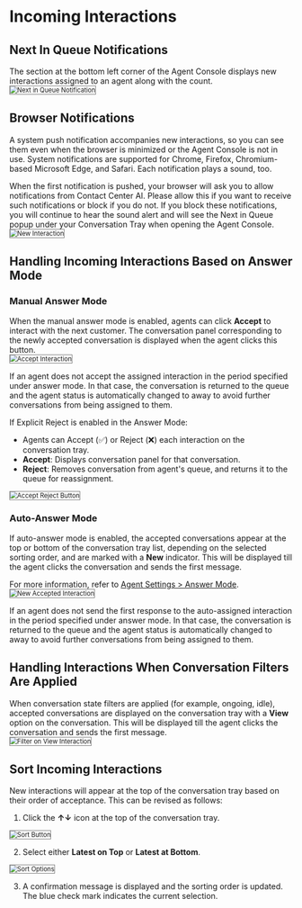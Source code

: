 # Incoming Interactions

## Next In Queue Notifications

The section at the bottom left corner of the Agent Console displays new interactions assigned to an agent along with the count.  
<img src="../images/next-in-queue-notification.png" alt="Next in Queue Notification" title="Next in Queue Notification" style="border: 1px solid gray; zoom:80%;">

## Browser Notifications

A system push notification accompanies new interactions, so you can see them even when the browser is minimized or the Agent Console is not in use. System notifications are supported for Chrome, Firefox, Chromium-based Microsoft Edge, and Safari. Each notification plays a sound, too.

When the first notification is pushed, your browser will ask you to allow notifications from Contact Center AI. Please allow this if you want to receive such notifications or block if you do not. If you block these notifications, you will continue to hear the sound alert and will see the Next in Queue popup under your Conversation Tray when opening the Agent Console.  
<img src="../images/new-interaction.png" alt="New Interaction" title="New Interaction" style="border: 1px solid gray; zoom:80%;">

## Handling Incoming Interactions Based on Answer Mode

### Manual Answer Mode

When the manual answer mode is enabled, agents can click **Accept** to interact with the next customer. The conversation panel corresponding to the newly accepted conversation is displayed when the agent clicks this button.  
<img src="../images/accep-conversation.png" alt="Accept Interaction" title="Accept Interaction" style="border: 1px solid gray; zoom:80%;">

If an agent does not accept the assigned interaction in the period specified under answer mode. In that case, the conversation is returned to the queue and the agent status is automatically changed to away to avoid further conversations from being assigned to them.

If Explicit Reject is enabled in the Answer Mode:
* Agents can Accept (✅) or Reject (❌) each interaction on the conversation tray.
* **Accept**: Displays conversation panel for that conversation.
* **Reject**: Removes conversation from agent's queue, and returns it to the queue for reassignment.  
<img src="../images/accept-reject-button.png" alt="Accept Reject Button" title="Accept Reject Button" style="border: 1px solid gray; zoom:80%;">

### Auto-Answer Mode

If auto-answer mode is enabled, the accepted conversations appear at the top or bottom of the conversation tray list, depending on the selected sorting order, and are marked with a **New** indicator. This will be displayed till the agent clicks the conversation and sends the first message.

For more information, refer to [Agent Settings > Answer Mode](../contactcenter/agent-and-supervisors/agent-management/agent-management.md#answer-mode).  
<img src="../images/new-accepted-conversations.png" alt="New Accepted Interaction" title="New Accepted Interaction" style="border: 1px solid gray; zoom:80%;">

If an agent does not send the first response to the auto-assigned interaction in the period specified under answer mode. In that case, the conversation is returned to the queue and the agent status is automatically changed to away to avoid further conversations from being assigned to them.

## Handling Interactions When Conversation Filters Are Applied

When conversation state filters are applied (for example, ongoing, idle), accepted conversations are displayed on the conversation tray with a **View** option on the conversation. This will be displayed till the agent clicks the conversation and sends the first message.  
<img src="../images/filter-on-view-conversation.png" alt="Filter on View Interaction" title="Filter on View Interaction" style="border: 1px solid gray; zoom:80%;">

## Sort Incoming Interactions

New interactions will appear at the top of the conversation tray based on their order of acceptance. This can be revised as follows:

1. Click the **↑↓** icon at the top of the conversation tray.  
<img src="../images/sort-button.png" alt="Sort Button" title="Sort Button" style="border: 1px solid gray; zoom:80%;">

2. Select either **Latest on Top** or **Latest at Bottom**.  
<img src="../images/sort-options.png" alt="Sort Options" title="Sort Options" style="border: 1px solid gray; zoom:80%;">

3. A confirmation message is displayed and the sorting order is updated. The blue check mark indicates the current selection.
